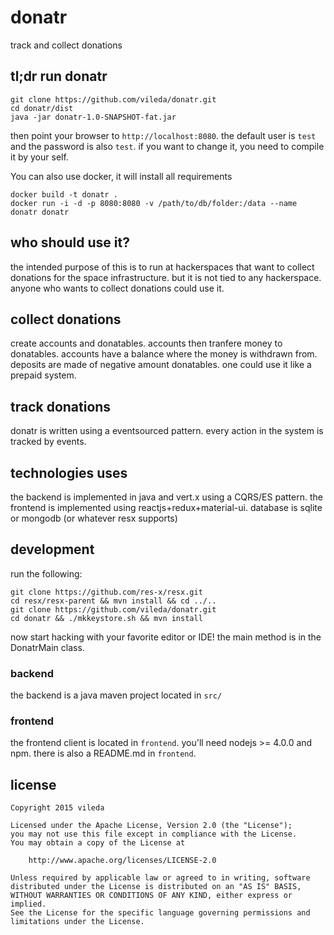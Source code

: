 # donatr
track and collect donations

## tl;dr run donatr
```
git clone https://github.com/vileda/donatr.git
cd donatr/dist
java -jar donatr-1.0-SNAPSHOT-fat.jar
```

then point your browser to `http://localhost:8080`.
the default user is `test` and the password is also `test`.
if you want to change it, you need to compile it by your self.


You can also use docker, it will install all requirements
```
docker build -t donatr .
docker run -i -d -p 8080:8080 -v /path/to/db/folder:/data --name donatr donatr
```

## who should use it?
the intended purpose of this is to run at hackerspaces that want to collect donations for the space infrastructure.
but it is not tied to any hackerspace. anyone who wants to collect donations could use it.

## collect donations
create accounts and donatables. accounts then tranfere money to donatables.
accounts have a balance where the money is withdrawn from.
deposits are made of negative amount donatables.
one could use it like a prepaid system.

## track donations
donatr is written using a eventsourced pattern. every action in the system is tracked by events.

## technologies uses
the backend is implemented in java and vert.x using a CQRS/ES pattern.
the frontend is implemented using reactjs+redux+material-ui.
database is sqlite or mongodb (or whatever resx supports)

## development
run the following:
```
git clone https://github.com/res-x/resx.git
cd resx/resx-parent && mvn install && cd ../..
git clone https://github.com/vileda/donatr.git
cd donatr && ./mkkeystore.sh && mvn install
```

now start hacking with your favorite editor or IDE!
the main method is in the DonatrMain class.

### backend
the backend is a java maven project located in `src/`

### frontend
the frontend client is located in `frontend`.
you'll need nodejs >= 4.0.0 and npm.
there is also a README.md in `frontend`.

## license
```
Copyright 2015 vileda

Licensed under the Apache License, Version 2.0 (the "License");
you may not use this file except in compliance with the License.
You may obtain a copy of the License at

    http://www.apache.org/licenses/LICENSE-2.0

Unless required by applicable law or agreed to in writing, software
distributed under the License is distributed on an "AS IS" BASIS,
WITHOUT WARRANTIES OR CONDITIONS OF ANY KIND, either express or implied.
See the License for the specific language governing permissions and
limitations under the License.
```
